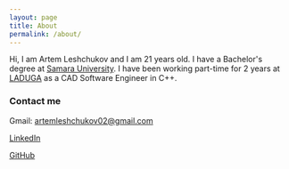 ```yaml
---
layout: page
title: About
permalink: /about/
---
```


Hi, I am Artem Leshchukov and I am 21 years old. I have a Bachelor's degree at [Samara University](https://ssau.ru/english). I have been working part-time for 2 years at [LADUGA](https://laduga.com/) as a CAD Software Engineer in C++.

### Contact me

Gmail: artemleshchukov02@gmail.com

[LinkedIn](https://www.linkedin.com/in/chetter14/)

[GitHub](https://github.com/chetter14)
